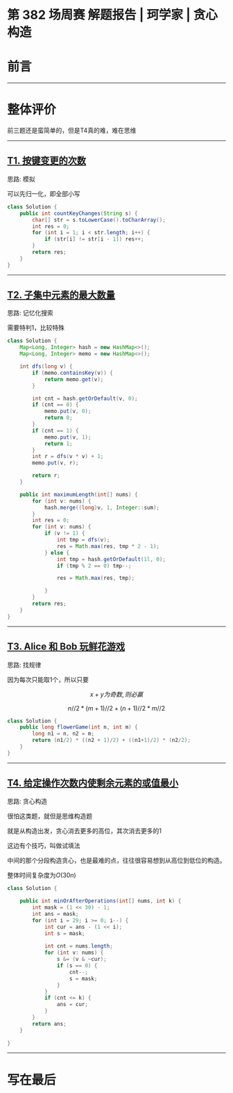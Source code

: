 
# 第 382 场周赛 解题报告 | 珂学家 | 贪心构造

# 前言


---
# 整体评价

前三题还是蛮简单的，但是T4真的难，难在思维

---

## [T1. 按键变更的次数](https://leetcode.cn/contest/weekly-contest-382/problems/number-of-changing-keys/)

思路: 模拟

可以先归一化，即全部小写

```java []
class Solution {
    public int countKeyChanges(String s) {
        char[] str = s.toLowerCase().toCharArray();
        int res = 0;
        for (int i = 1; i < str.length; i++) {
            if (str[i] != str[i - 1]) res++;
        }
        return res;
    }
}
```

---
## [T2. 子集中元素的最大数量](https://leetcode.cn/contest/weekly-contest-382/problems/find-the-maximum-number-of-elements-in-subset/)

思路: 记忆化搜索

需要特判1，比较特殊

```java []
class Solution {
    Map<Long, Integer> hash = new HashMap<>();
    Map<Long, Integer> memo = new HashMap<>();

    int dfs(long v) {            
        if (memo.containsKey(v)) {
            return memo.get(v);
        }

        int cnt = hash.getOrDefault(v, 0);
        if (cnt == 0) {
            memo.put(v, 0);
            return 0;
        }
        if (cnt == 1) {
            memo.put(v, 1);
            return 1;
        }
        int r = dfs(v * v) + 1;
        memo.put(v, r);

        return r;
    }

    public int maximumLength(int[] nums) {
        for (int v: nums) {
            hash.merge((long)v, 1, Integer::sum);
        }
        int res = 0;
        for (int v: nums) {
            if (v != 1) {
                int tmp = dfs(v);
                res = Math.max(res, tmp * 2 - 1);
            } else {
                int tmp = hash.getOrDefault(1l, 0);
                if (tmp % 2 == 0) tmp--;

                res = Math.max(res, tmp);

            }
        }
        return res;
    }
}
```

---

## [T3. Alice 和 Bob 玩鲜花游戏](https://leetcode.cn/contest/weekly-contest-382/problems/alice-and-bob-playing-flower-game/)

思路: 找规律

因为每次只能取1个，所以只要 

$$x+y为奇数, 则必赢$$

$$n//2 * (m + 1) // 2 + (n+1)//2 * m // 2$$

```java []
class Solution {
    public long flowerGame(int n, int m) {
        long n1 = n, n2 = m;
        return (n1/2) * ((n2 + 1)/2) + ((n1+1)/2) * (n2/2);
    }
}
```

---

## [T4. 给定操作次数内使剩余元素的或值最小](https://leetcode.cn/contest/weekly-contest-382/problems/minimize-or-of-remaining-elements-using-operations/)

思路: 贪心构造

很怕这类题，就但是思维构造题

就是从构造出发，贪心消去更多的高位，其次消去更多的1

这边有个技巧，叫做试填法

中间的那个分段构造贪心，也是最难的点，往往很容易想到从高位到低位的构造。

整体时间复杂度为$O(30n)$

```java []
class Solution {
    
    public int minOrAfterOperations(int[] nums, int k) {
        int mask = (1 << 30) - 1;
        int ans = mask;
        for (int i = 29; i >= 0; i--) {
            int cur = ans - (1 << i);
            int s = mask;
            
            int cnt = nums.length;
            for (int v: nums) {
                s &= (v & ~cur);
                if (s == 0) {
                    cnt--;
                    s = mask;
                }
            }
            if (cnt <= k) {
                ans = cur;
            }
        }
        return ans;
    }
    
}
```
---
# 写在最后

